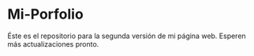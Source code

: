 # Mi-Porfolio
Éste es el repositorio para la segunda versión de mi página web. Esperen más actualizaciones pronto.

